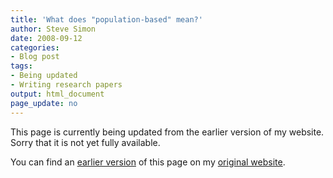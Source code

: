 ```yaml
---
title: 'What does "population-based" mean?'
author: Steve Simon
date: 2008-09-12
categories:
- Blog post
tags:
- Being updated
- Writing research papers
output: html_document
page_update: no
---
```


This page is currently being updated from the earlier version of my website. Sorry that it is not yet fully available.

<!---More--->


You can find an [earlier version][sim1] of this page on my [original website][sim2].

[sim1]: http://www.pmean.com/08/PopulationBased.html
[sim2]: http://www.pmean.com/original_site.html
